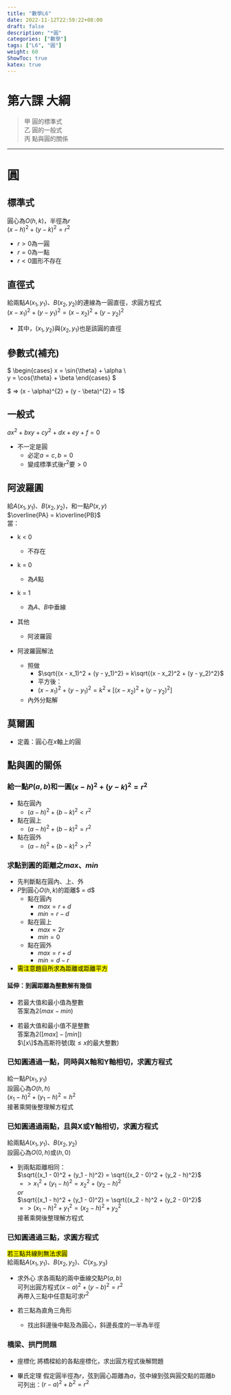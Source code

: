 ```yaml
---
title: "數學L6"
date: 2022-11-12T22:59:22+08:00
draft: false
description: "*圓"
categories: ["數學"]
tags: ["L6", "圓"]
weight: 60
ShowToc: true
katex: true
---
```


# 第六課 大綱
> 甲 圓的標準式  
> 乙 圓的一般式  
> 丙 點與圓的關係  

------------
# 圓
## 標準式
圓心為$O(h, k)$，半徑為$r$  
$(x - h)^2 + (y - k)^2 = r^2$
- $r > 0$為一圓
- $r = 0$為一點
- $r < 0$圖形不存在

## 直徑式
給兩點$A(x_1, y_1)$、$B(x_2, y_2)$的連線為一圓直徑，求圓方程式  
$(x - x_1)^2 + (y - y_1)^2 = (x - x_2)^2 + (y - y_2)^2$
- 其中，$(x_1, y_2)$與$(x_2, y_1)$也是該圓的直徑

## 參數式(補充)
$
\begin{cases}
  x = \sin{\theta} + \alpha \\\
  y = \cos{\theta} + \beta
\end{cases}
$

$ => (x - \alpha)^{2} + (y - \beta)^{2} = 1$

## 一般式
$ax^2 + bxy + cy^2 + dx + ey + f = 0$
- 不一定是圓
  - 必定$a = c, b = 0$
  - 變成標準式後$r^2$要$>0$

## 阿波羅圓
給$A(x_1, y_1)$、$B(x_2, y_2)$，和一點$P(x, y)$  
$\overline{PA} = k\overline{PB}$  
當：  
- k < 0
  - 不存在
- k = 0
  - 為$A$點
- k = 1
  - 為$A$、$B$中垂線
- 其他
  - 阿波羅圓

- 阿波羅圓解法
  - 照做
    - $\sqrt{(x - x_1)^2 + (y - y_1)^2} = k\sqrt{(x - x_2)^2 + (y - y_2)^2}$
    - 平方後：
    - $(x - x_1)^2 + (y - y_1)^2 = k^2 \times [(x - x_2)^2 + (y - y_2)^2]$
  - 內外分點解
    
## 莫爾圓
- 定義：圓心在$x$軸上的圓

## 點與圓的關係
### 給一點$P(a, b)$和一圓$(x - h)^2 + (y - k)^2 = r^2$
- 點在圓內
  - $(a - h)^2 + (b - k)^2 < r^2$
- 點在圓上
  - $(a - h)^2 + (b - k)^2 = r^2$
- 點在圓外
  - $(a - h)^2 + (b - k)^2 > r^2$

### 求點到圓的距離之$max$、$min$  
- 先判斷點在圓內、上、外
- $P$到圓心$O(h, k)$的距離$ = d$
  - 點在圓內
    - $max = r + d$
    - $min = r - d$
  - 點在圓上
    - $max = 2r$
    - $min = 0$
  - 點在圓外
    - $max = r + d$
    - $min = d - r$
- <mark>需注意題目所求為距離或距離平方</mark>

#### 延伸：到圓距離為整數解有幾個
- 若最大值和最小值為整數  
答案為$2(max - min)$

- 若最大值和最小值不是整數  
答案為$2([max] - [min])$  
$\[x\]$為高斯符號(取$\leq x$的最大整數)

### 已知圓通過一點，同時與X軸和Y軸相切，求圓方程式
給一點$P(x_1, y_1)$  
設圓心為$O(h, h)$  
$(x_1 - h)^2 + (y_1 - h)^2 = h^2$  
接著乘開後整理解方程式  

### 已知圓通過兩點，且與X<red>或</red>Y軸相切，求圓方程式
給兩點$A(x_1, y_1)$、$B(x_2, y_2)$  
設圓心為$O(0, h)$或$(h, 0)$  

- 到兩點距離相同：  
$\sqrt{(x_1 - 0)^2 + (y_1 - h)^2} = \sqrt{(x_2 - 0)^2 + (y_2 - h)^2}$  
$=> {x_1}^2 + (y_1 - h)^2 = {x_2}^2 + (y_2 - h)^2$  
$or$  
$\sqrt{(x_1 - h)^2 + (y_1 - 0)^2} = \sqrt{(x_2 - h)^2 + (y_2 - 0)^2}$  
$=> (x_1 - h)^2 + {y_1}^2 = (x_2 - h)^2 + {y_2}^2$  
接著乘開後整理解方程式  

### 已知圓通過三點，求圓方程式
<mark>若三點共線則無法求圓</mark>  
給兩點$A(x_1, y_1)$、$B(x_2, y_2)$、$C(x_3, y_3)$    

- 求外心
求各兩點的兩中垂線交點$P(a, b)$  
可列出圓方程式$(x - a)^2 + (y - b)^2 = r^2$  
再帶入三點中任意點可求$r^2$  

- 若三點為直角三角形
  - 找出斜邊後中點及為圓心，斜邊長度的一半為半徑

### 橋梁、拱門問題
- 座標化
將橋樑給的各點座標化，求出圓方程式後解問題

- 畢氏定理
假定圓半徑為$r$，弦到圓心距離為$a$，弦中線到弦與圓交點的距離$b$  
可列出：$(r - a)^2 + b^2 = r^2$
